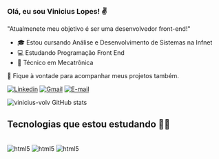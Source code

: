 ### Olá, eu sou Vinicius Lopes! ✌️

"Atualmenete meu objetivo é ser uma desenvolvedor front-end!"

* 🎓 Estou cursando Análise e Desenvolvimento de Sistemas na Infnet
* 💻 Estudando Programação Front End
* 🤖 Técnico em Mecatrônica

📌 Fique à vontade para acompanhar meus projetos também.

[![Linkedin](https://img.shields.io/badge/LinkedIn-0A66C2.svg?style=for-the-badge&logo=LinkedIn&logoColor=white)](https://www.linkedin.com/in/vinicius-lopes-66946179/)
[![Gmail](https://img.shields.io/badge/Gmail-EA4335.svg?style=for-the-badge&logo=Gmail&logoColor=white)](mailto:vinicius.volv@gmmail)
[![E-mail](https://img.shields.io/badge/-Email-000?style=for-the-badge&logo=microsoft-outlook&logoColor=007BFF)](mailto:vinicius.volv@hotmail.com)

![vinicius-volv GitHub stats](https://github-readme-stats.vercel.app/api?username=vinicius-volv&show_icons=true&theme=gruvbox)

## Tecnologias que estou estudando 👨‍💻

<div style="display: inline_black"><br/>
<img align="center" alt="html5" src="https://img.shields.io/badge/JavaScript-F7DF1E.svg?style=for-the-badge&logo=JavaScript&logoColor=black"/>
<img align="center" alt="html5" src="https://img.shields.io/badge/HTML5-E34F26.svg?style=for-the-badge&logo=HTML5&logoColor=white"/>
<img align="center" alt="html5" src="https://img.shields.io/badge/CSS3-1572B6.svg?style=for-the-badge&logo=CSS3&logoColor=white"/>
</div>
